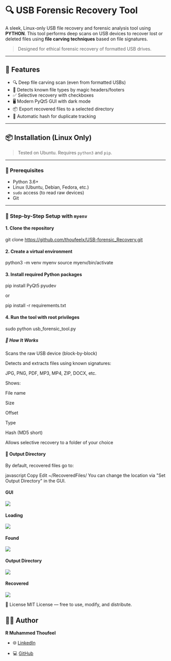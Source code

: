 # 🔍 USB Forensic Recovery Tool

A sleek, Linux-only USB file recovery and forensic analysis tool using **PYTHON**. This tool performs deep scans on USB devices to recover lost or deleted files using **file carving techniques** based on file signatures.

> Designed for ethical forensic recovery of formatted USB drives.

---

## 🚀 Features

- 🔍 Deep file carving scan (even from formatted USBs)
- 🧠 Detects known file types by magic headers/footers
- ✅ Selective recovery with checkboxes
- 🖥️ Modern PyQt5 GUI with dark mode
- 📦 Export recovered files to a selected directory
- 💾 Automatic hash for duplicate tracking

---

## 📦 Installation (Linux Only)

> Tested on Ubuntu. Requires `python3` and `pip`.

---

### 🔧 Prerequisites

- Python 3.6+
- Linux (Ubuntu, Debian, Fedora, etc.)
- `sudo` access (to read raw devices)
- Git

---

### 🐍 Step-by-Step Setup with `myenv`

#### 1. Clone the repository

git clone https://github.com/thoufeelx/USB-forensic_Recovery.git


#### 2. Create a virtual environment

python3 -m venv myenv
source myenv/bin/activate

#### 3. Install required Python packages

pip install PyQt5 pyudev

or

pip install -r requirements.txt

#### 4. Run the tool with root privileges

sudo python usb_forensic_tool.py

##### 🧪 How It Works
Scans the raw USB device (block-by-block)

Detects and extracts files using known signatures:

JPG, PNG, PDF, MP3, MP4, ZIP, DOCX, etc.

Shows:

File name

Size

Offset

Type

Hash (MD5 short)

Allows selective recovery to a folder of your choice

#### 📁 Output Directory

By default, recovered files go to:

javascript
Copy
Edit
~/RecoveredFiles/
You can change the location via "Set Output Directory" in the GUI.


#### GUI

![](assets/UI.png)

#### Loading

![](assets/loading.png)

#### Found

![](assets/found.png)

#### Output Directory

![](assets/output.png)

#### Recovered

![](assets/successfull.png)

📜 License
MIT License — free to use, modify, and distribute.

## 👨‍💻 Author

**R Muhammed Thoufeel**

- 🌐 [LinkedIn](www.linkedin.com/in/r-muhammed-thoufeel-77aa48374)

- 💻 [GitHub](https://github.com/thoufeelx)









